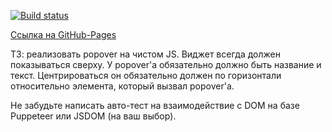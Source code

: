 [![Build status](https://ci.appveyor.com/api/projects/status/rqcu9n3jydl9gp3d?svg=true)](https://ci.appveyor.com/project/kiiyas/ahj-005-metrics)

[Ссылка на GitHub-Pages](https://kiiyas.github.io/AHJ-003_METRICS/)

ТЗ: реализовать popover на чистом JS. Виджет всегда должен показываться сверху. У popover'а обязательно должно быть название и текст. Центрироваться он обязательно должен по горизонтали относительно элемента, который вызвал popover'а.

Не забудьте написать авто-тест на взаимодействие с DOM на базе Puppeteer или JSDOM (на ваш выбор).
